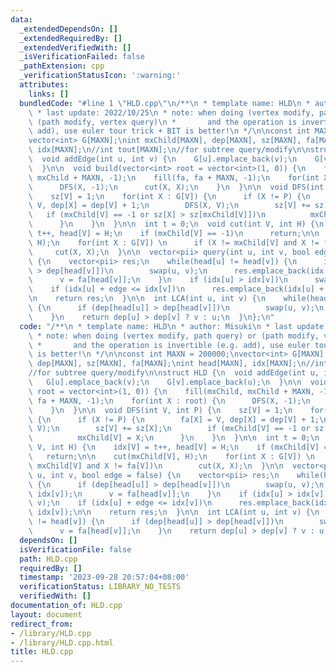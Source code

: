 ```yaml
---
data:
  _extendedDependsOn: []
  _extendedRequiredBy: []
  _extendedVerifiedWith: []
  _isVerificationFailed: false
  _pathExtension: cpp
  _verificationStatusIcon: ':warning:'
  attributes:
    links: []
  bundledCode: "#line 1 \"HLD.cpp\"\n/**\n * template name: HLD\n * author: Misuki\n\
    \ * last update: 2022/10/25\n * note: when doing (vertex modify, path query) or\
    \ (path modify, vertex query)\n *       and the operation is invertible (e.g.\
    \ add), use euler tour trick + BIT is better!\n */\n\nconst int MAXN = 200000;\n\
    vector<int> G[MAXN];\nint mxChild[MAXN], dep[MAXN], sz[MAXN], fa[MAXN];\nint head[MAXN],\
    \ idx[MAXN];\n//int tout[MAXN];\n//for subtree query/modify\n\nstruct HLD {\n\
    \  void addEdge(int u, int v) {\n    G[u].emplace_back(v);\n    G[v].emplace_back(u);\n\
    \  }\n\n  void build(vector<int> root = vector<int>(1, 0)) {\n    fill(mxChild,\
    \ mxChild + MAXN, -1);\n    fill(fa, fa + MAXN, -1);\n    for(int X : root) {\n\
    \      DFS(X, -1);\n      cut(X, X);\n    }\n  }\n\n  void DFS(int V, int P) {\n\
    \    sz[V] = 1;\n    for(int X : G[V]) {\n      if (X != P) {\n        fa[X] =\
    \ V, dep[X] = dep[V] + 1;\n        DFS(X, V);\n        sz[V] += sz[X];\n     \
    \   if (mxChild[V] == -1 or sz[X] > sz[mxChild[V]])\n          mxChild[V] = X;\n\
    \      }\n    }\n  }\n\n  int t = 0;\n  void cut(int V, int H) {\n    idx[V] =\
    \ t++, head[V] = H;\n    if (mxChild[V] == -1)\n      return;\n\n    cut(mxChild[V],\
    \ H);\n    for(int X : G[V]) \n      if (X != mxChild[V] and X != fa[V])\n   \
    \     cut(X, X);\n  }\n\n  vector<pii> query(int u, int v, bool edge = false)\
    \ {\n    vector<pii> res;\n    while(head[u] != head[v]) {\n      if (dep[head[u]]\
    \ > dep[head[v]])\n        swap(u, v);\n      res.emplace_back(idx[head[v]], idx[v]);\n\
    \      v = fa[head[v]];\n    }\n    if (idx[u] > idx[v])\n      swap(u, v);\n\
    \    if (idx[u] + edge <= idx[v])\n      res.emplace_back(idx[u] + edge, idx[v]);\n\
    \n    return res;\n  }\n\n  int LCA(int u, int v) {\n    while(head[u] != head[v])\
    \ {\n      if (dep[head[u]] > dep[head[v]])\n        swap(u, v);\n      v = fa[head[v]];\n\
    \    }\n    return dep[u] > dep[v] ? v : u;\n  }\n};\n"
  code: "/**\n * template name: HLD\n * author: Misuki\n * last update: 2022/10/25\n\
    \ * note: when doing (vertex modify, path query) or (path modify, vertex query)\n\
    \ *       and the operation is invertible (e.g. add), use euler tour trick + BIT\
    \ is better!\n */\n\nconst int MAXN = 200000;\nvector<int> G[MAXN];\nint mxChild[MAXN],\
    \ dep[MAXN], sz[MAXN], fa[MAXN];\nint head[MAXN], idx[MAXN];\n//int tout[MAXN];\n\
    //for subtree query/modify\n\nstruct HLD {\n  void addEdge(int u, int v) {\n \
    \   G[u].emplace_back(v);\n    G[v].emplace_back(u);\n  }\n\n  void build(vector<int>\
    \ root = vector<int>(1, 0)) {\n    fill(mxChild, mxChild + MAXN, -1);\n    fill(fa,\
    \ fa + MAXN, -1);\n    for(int X : root) {\n      DFS(X, -1);\n      cut(X, X);\n\
    \    }\n  }\n\n  void DFS(int V, int P) {\n    sz[V] = 1;\n    for(int X : G[V])\
    \ {\n      if (X != P) {\n        fa[X] = V, dep[X] = dep[V] + 1;\n        DFS(X,\
    \ V);\n        sz[V] += sz[X];\n        if (mxChild[V] == -1 or sz[X] > sz[mxChild[V]])\n\
    \          mxChild[V] = X;\n      }\n    }\n  }\n\n  int t = 0;\n  void cut(int\
    \ V, int H) {\n    idx[V] = t++, head[V] = H;\n    if (mxChild[V] == -1)\n   \
    \   return;\n\n    cut(mxChild[V], H);\n    for(int X : G[V]) \n      if (X !=\
    \ mxChild[V] and X != fa[V])\n        cut(X, X);\n  }\n\n  vector<pii> query(int\
    \ u, int v, bool edge = false) {\n    vector<pii> res;\n    while(head[u] != head[v])\
    \ {\n      if (dep[head[u]] > dep[head[v]])\n        swap(u, v);\n      res.emplace_back(idx[head[v]],\
    \ idx[v]);\n      v = fa[head[v]];\n    }\n    if (idx[u] > idx[v])\n      swap(u,\
    \ v);\n    if (idx[u] + edge <= idx[v])\n      res.emplace_back(idx[u] + edge,\
    \ idx[v]);\n\n    return res;\n  }\n\n  int LCA(int u, int v) {\n    while(head[u]\
    \ != head[v]) {\n      if (dep[head[u]] > dep[head[v]])\n        swap(u, v);\n\
    \      v = fa[head[v]];\n    }\n    return dep[u] > dep[v] ? v : u;\n  }\n};\n"
  dependsOn: []
  isVerificationFile: false
  path: HLD.cpp
  requiredBy: []
  timestamp: '2023-09-28 20:57:04+08:00'
  verificationStatus: LIBRARY_NO_TESTS
  verifiedWith: []
documentation_of: HLD.cpp
layout: document
redirect_from:
- /library/HLD.cpp
- /library/HLD.cpp.html
title: HLD.cpp
---
```

